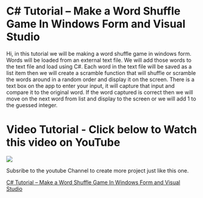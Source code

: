 # C# Tutorial – Make a Word Shuffle Game In Windows Form and Visual Studio

Hi, in this tutorial we will be making a word shuffle game in windows form. Words will be loaded from an external text file. We will add those words to the text file and load using C#. Each word in the text file will be saved as a list item then we will create a scramble function that will shuffle or scramble the words around in a random order and display it on the screen. There is a text box on the app to enter your  input, it will capture that input and compare it to the original word. If the word captured is correct then we will move on the next word from list and display to the screen or we will add 1 to the guessed integer.

# Video Tutorial - Click below to Watch this video on YouTube

[![](http://img.youtube.com/vi/e9w0JA2RWns/0.jpg)](https://www.youtube.com/watch?v=e9w0JA2RWns "MOO ICT C# Video Tutorial")

Subsribe to the youtube Channel to create more project just like this one.

[C# Tutorial – Make a Word Shuffle Game In Windows Form and Visual Studio](https://www.mooict.com/c-tutorial-make-a-word-shuffle-game-in-windows-form-and-visual-studio/)
